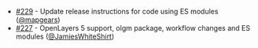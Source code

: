  * [#229](https://github.com/mapgears/ol3-google-maps/pull/229) - Update release instructions for code using ES modules ([@mapgears](https://github.com/mapgears))
 * [#227](https://github.com/mapgears/ol3-google-maps/pull/227) - OpenLayers 5 support, olgm package, workflow changes and ES modules ([@JamiesWhiteShirt](https://github.com/JamiesWhiteShirt))
